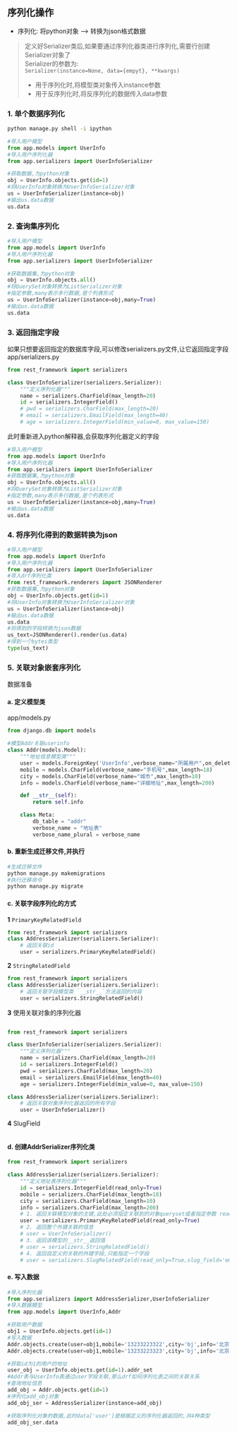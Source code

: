 ## 序列化操作
- 序列化: 将python对象 --> 转换为json格式数据
> 定义好Serializer类后,如果要通过序列化器类进行序列化,需要行创建Serializer对象了  
> Serializer的参数为:  
> `Serializer(instance=None, data={empyt}, **kwargs)`
> - 用于序列化时,将模型类对象传入instance参数
> - 用于反序列化时,将反序列化的数据传入data参数
>
### 1. 单个数据序列化
```bash
python manage.py shell -i ipython
```
```python
#导入用户模型
from app.models import UserInfo
#导入用户序列化器
from app.serializers import UserInfoSerializer

#获取数据,为python对象
obj = UserInfo.objects.get(id=1)
#将UserInfo对象转换为UserInfoSerializer对象
us = UserInfoSerializer(instance=obj)
#输出us.data数据
us.data
```

### 2. 查询集序列化
```python
#导入用户模型
from app.models import UserInfo
#导入用户序列化器
from app.serializers import UserInfoSerializer

#获取数据集,为python对象
obj = UserInfo.objects.all()
#将QuerySet对象转换为ListSerializer对象
#指定参数,many表示多行数据,是个列表形式
us = UserInfoSerializer(instance=obj,many=True)
#输出us.data数据
us.data
```


### 3. 返回指定字段

如果只想要返回指定的数据库字段,可以修改serializers.py文件,让它返回指定字段
app/serializers.py
```python
from rest_framework import serializers

class UserInfoSerializer(serializers.Serializer):
    """定义序列化器"""
    name = serializers.CharField(max_length=20)
    id = serializers.IntegerField()
    # pwd = serializers.CharField(max_length=20)
    # email = serializers.EmailField(max_length=40)
    # age = serializers.IntegerField(min_value=0, max_value=150)
```
此时重新进入python解释器,会获取序列化器定义的字段
```python
#导入用户模型
from app.models import UserInfo
#导入用户序列化器
from app.serializers import UserInfoSerializer
#获取数据集,为python对象
obj = UserInfo.objects.all()
#将QuerySet对象转换为ListSerializer对象
#指定参数,many表示多行数据,是个列表形式
us = UserInfoSerializer(instance=obj,many=True)
#输出us.data数据
us.data
```

### 4. 将序列化得到的数据转换为json
```python
#导入用户模型
from app.models import UserInfo
#导入用户序列化器
from app.serializers import UserInfoSerializer
#导入drf序列化类
from rest_framework.renderers import JSONRenderer
#获取数据集,为python对象
obj = UserInfo.objects.get(id=1)
#将UserInfo对象转换为UserInfoSerializer对象
us = UserInfoSerializer(instance=obj)
#输出us.data数据
us.data
#将得到的字段转换为json数据
us_text=JSONRenderer().render(us.data)
#得到一个bytes类型
type(us_text)

```

### 5. 关联对象嵌套序列化

数据准备

#### a. 定义模型类
app/models.py
```python
from django.db import models

#模型Addr关联userinfo
class Addr(models.Model):
    """地址信息模型类"""
    user = models.ForeignKey('UserInfo',verbose_name="所属用户",on_delete=models.CASCADE)
    mobile = models.CharField(verbose_name="手机号",max_length=18)
    city = models.CharField(verbose_name="城市",max_length=10)
    info = models.CharField(verbose_name="详细地址",max_length=200)

    def __str__(self):
        return self.info

    class Meta:
        db_table = "addr"
        verbose_name = "地址表"
        verbose_name_plural = verbose_name
```

#### b. 重新生成迁移文件,并执行
```bash
#生成迁移文件
python manage.py makemigrations
#执行迁移命令
python manage.py migrate
```

#### c. 关联字段序列化的方式
**1** `PrimaryKeyRelatedField`

```python
from rest_framework import serializers
class AddressSerializer(serializers.Serializer):
    # 返回关联id
    user = serializers.PrimaryKeyRelatedField()
```

**2** `StringRelatedField`
```python
from rest_framework import serializers
class AddressSerializer(serializers.Serializer):
    # 返回关联字段模型类 `__str__`方法返回的内容
    user = serializers.StringRelatedField()
```

**3** 使用关联对象的序列化器
```python

from rest_framework import serializers

class UserInfoSerializer(serializers.Serializer):
    """定义序列化器"""
    name = serializers.CharField(max_length=20)
    id = serializers.IntegerField()
    pwd = serializers.CharField(max_length=20)
    email = serializers.EmailField(max_length=40)
    age = serializers.IntegerField(min_value=0, max_value=150)

class AddressSerializer(serializers.Serializer):
    # 返回关联对象序列化器返回的所有字段
    user = UserInfoSerializer()
```

**4** SlugField
```python

```

#### d. 创建AddrSerializer序列化类

```python
from rest_framework import serializers

class AddressSerializer(serializers.Serializer):
    """定义地址表序列化器"""
    id = serializers.IntegerField(read_only=True)
    mobile = serializers.CharField(max_length=18)
    city = serializers.CharField(max_length=10)
    info = serializers.CharField(max_length=200)
    # 1. 返回关联模型对象的主键,此处必须指定关联到的对象queryset或者指定参数 read_only=True
    user = serializers.PrimaryKeyRelatedField(read_only=True)
    # 2. 返回整个外键关联的信息
    # user = UserInfoSerializer()
    # 3. 返回该模型的__str__返回值
    # user = serializers.StringRelatedField()
    # 4. 返回自定义的关联的外键字段,只能指定一个字段
    # user = serializers.SlugRelatedField(read_only=True,slug_field='email')
```

#### e. 写入数据

```python
#导入序列化器
from app.serializers import AddressSerializer,UserInfoSerializer
#导入数据模型
from app.models import UserInfo,Addr

#获取用户数据
obj1 = UserInfo.objects.get(id=1)
#写入数据
Addr.objects.create(user=obj1,mobile='13233223322',city='bj',info='北京丰台')
Addr.objects.create(user=obj1,mobile='13233223323',city='bj',info='北京大兴')

#获取id为1的用户的地址
user_obj = UserInfo.objects.get(id=1).addr_set
#Addr表与UserInfo表通过user字段关联,那么drf如何序列化表之间的关联关系
#查询地址信息
add_obj = Addr.objects.get(id=1)
#序列化add_obj对象
add_obj_ser = AddressSerializer(instance=add_obj)

#获取序列化对象的数据,此时data['user']是根据定义的序列化器返回的,共4种类型
add_obj_ser.data

```